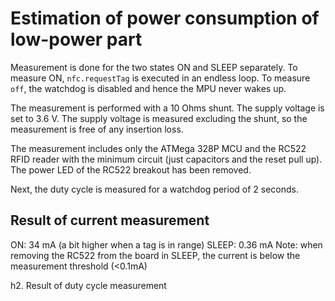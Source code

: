 # Estimation of power consumption of low-power part

Measurement is done for the two states ON and SLEEP separately. To measure ON, `nfc.requestTag` is executed in an endless loop. To measure `off`, the watchdog is disabled and hence the MPU never wakes up.

The measurement is performed with a 10 Ohms shunt. The supply voltage is set to 3.6 V. The supply voltage is measured excluding the shunt, so the measurement is free of any insertion loss.

The measurement includes only the ATMega 328P MCU and the RC522 RFID reader with the minimum circuit (just capacitors and the reset pull up). The power LED of the RC522 breakout has been removed.

Next, the duty cycle is measured for a watchdog period of 2 seconds.

## Result of current measurement

ON: 34 mA (a bit higher when a tag is in range)
SLEEP: 0.36 mA
Note: when removing the RC522 from the board in SLEEP, the current is below the measurement threshold (<0.1mA)

h2. Result of duty cycle measurement
